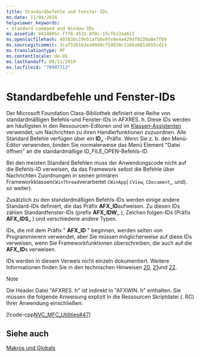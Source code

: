 ```yaml
---
title: Standardbefehle und Fenster-IDs
ms.date: 11/04/2016
helpviewer_keywords:
- standard command and Window IDs
ms.assetid: 0424805c-fff8-4531-8f0c-15cfb13aa612
ms.openlocfilehash: 40783bc19e51afb0e9fe9e4a429df0239a8e7f09
ms.sourcegitcommit: 3caf5261b3ea80d9cf14038c116ba981d655cd13
ms.translationtype: MT
ms.contentlocale: de-DE
ms.lasthandoff: 09/11/2019
ms.locfileid: "70907713"
---
```

# <a name="standard-command-and-window-ids"></a>Standardbefehle und Fenster-IDs

Der Microsoft Foundation Class-Bibliothek definiert eine Reihe von standardmäßigen Befehls-und Fenster-IDs in AFXRES. h. Diese IDs werden am häufigsten in den Ressourcen-Editoren und im [Klassen-Assistenten](mfc-class-wizard.md) verwendet, um Nachrichten zu ihren Handlerfunktionen zuzuordnen. Alle Standard Befehle verfügen über ein **ID_** -Präfix. Wenn Sie z. b. den Menü-Editor verwenden, binden Sie normalerweise das Menü Element "Datei öffnen" an die standardmäßige ID_FILE_OPEN-Befehls-ID.

Bei den meisten Standard Befehlen muss der Anwendungscode nicht auf die Befehls-ID verweisen, da das Framework selbst die Befehle über Nachrichten Zuordnungen in seinen primären Frameworkklassen`CWinThread`verarbeitet `CWinApp`( `CView`, `CDocument`,, und). so weiter).

Zusätzlich zu den standardmäßigen Befehls-IDs werden einige andere Standard-IDs definiert, die das Präfix **AFX_ID**aufweisen. Zu diesen IDs zählen Standardfenster-IDs (prefix **AFX_IDW_** ), Zeichen folgen-IDs (Präfix **AFX_IDS_** ) und verschiedene andere Typen.

IDs, die mit dem Präfix " **AFX_ID** " beginnen, werden selten von Programmierern verwendet, aber Sie müssen möglicherweise auf diese IDs verweisen, wenn Sie Frameworkfunktionen überschreiben, die auch auf die **AFX_ID**s verweisen.

IDs werden in diesem Verweis nicht einzeln dokumentiert. Weitere Informationen finden Sie in den technischen Hinweisen [20](../../mfc/tn020-id-naming-and-numbering-conventions.md), [21](../../mfc/tn021-command-and-message-routing.md)und [22](../../mfc/tn022-standard-commands-implementation.md).

> [!NOTE]
>  Die Header Datei "AFXRES. h" ist indirekt in "AFXWIN. h" enthalten. Sie müssen die folgende Anweisung explizit in die Ressourcen Skriptdatei (. RC) Ihrer Anwendung einschließen:

[!code-cpp[NVC_MFC_Utilities#47](../../mfc/codesnippet/cpp/standard-command-and-window-ids_1.h)]

## <a name="see-also"></a>Siehe auch

[Makros und Globals](../../mfc/reference/mfc-macros-and-globals.md)
